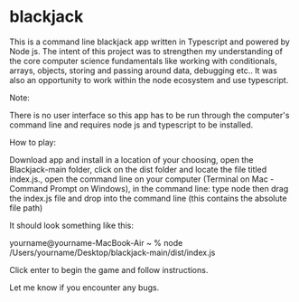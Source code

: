 # blackjack

This is a command line blackjack app written in Typescript and powered by Node js. The intent of this project was to strengthen my understanding of the core computer science fundamentals like working with conditionals, arrays, objects, storing and passing around data, debugging etc.. It was also an opportunity to work within the node ecosystem and use typescript. 

Note:

There is no user interface so this app has to be run through the computer's command line and requires node js and typescript to be installed. 

How to play:

Download app and install in a location of your choosing, open the Blackjack-main folder, click on the dist folder and locate the file titled index.js., open the command line on your computer (Terminal on Mac - Command Prompt on Windows), in the command line: type node then drag the index.js file and drop into the command line (this contains the absolute file path)

It should look something like this: 

yourname@yourname-MacBook-Air ~ % node /Users/yourname/Desktop/blackjack-main/dist/index.js 

Click enter to begin the game and follow instructions.

Let me know if you encounter any bugs.




